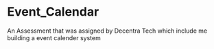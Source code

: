 # Event_Calendar
An Assessment that was assigned by Decentra Tech which include me building a event calender system
